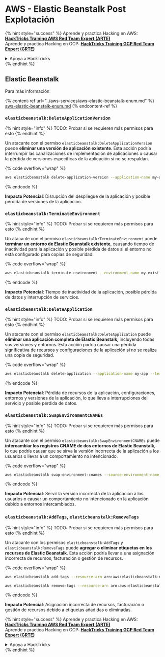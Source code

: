 # AWS - Elastic Beanstalk Post Explotación

{% hint style="success" %}
Aprende y practica Hacking en AWS:<img src="../../../.gitbook/assets/image (1) (1) (1).png" alt="" data-size="line">[**HackTricks Training AWS Red Team Expert (ARTE)**](https://training.hacktricks.xyz/courses/arte)<img src="../../../.gitbook/assets/image (1) (1) (1).png" alt="" data-size="line">\
Aprende y practica Hacking en GCP: <img src="../../../.gitbook/assets/image (2).png" alt="" data-size="line">[**HackTricks Training GCP Red Team Expert (GRTE)**<img src="../../../.gitbook/assets/image (2).png" alt="" data-size="line">](https://training.hacktricks.xyz/courses/grte)

<details>

<summary>Apoya a HackTricks</summary>

* Revisa los [**planes de suscripción**](https://github.com/sponsors/carlospolop)!
* **Únete al** 💬 [**grupo de Discord**](https://discord.gg/hRep4RUj7f) o al [**grupo de telegram**](https://t.me/peass) o **síguenos** en **Twitter** 🐦 [**@hacktricks\_live**](https://twitter.com/hacktricks_live)**.**
* **Comparte trucos de hacking enviando PRs a los** [**HackTricks**](https://github.com/carlospolop/hacktricks) y [**HackTricks Cloud**](https://github.com/carlospolop/hacktricks-cloud) repos de github.

</details>
{% endhint %}

## Elastic Beanstalk

Para más información:

{% content-ref url="../aws-services/aws-elastic-beanstalk-enum.md" %}
[aws-elastic-beanstalk-enum.md](../aws-services/aws-elastic-beanstalk-enum.md)
{% endcontent-ref %}

### `elasticbeanstalk:DeleteApplicationVersion`

{% hint style="info" %}
TODO: Probar si se requieren más permisos para esto
{% endhint %}

Un atacante con el permiso `elasticbeanstalk:DeleteApplicationVersion` puede **eliminar una versión de aplicación existente**. Esta acción podría interrumpir las canalizaciones de implementación de aplicaciones o causar la pérdida de versiones específicas de la aplicación si no se respaldan.

{% code overflow="wrap" %}
```bash
aws elasticbeanstalk delete-application-version --application-name my-app --version-label my-version
```
{% endcode %}

**Impacto Potencial**: Disrupción del despliegue de la aplicación y posible pérdida de versiones de la aplicación.

### `elasticbeanstalk:TerminateEnvironment`

{% hint style="info" %}
TODO: Probar si se requieren más permisos para esto
{% endhint %}

Un atacante con el permiso `elasticbeanstalk:TerminateEnvironment` puede **terminar un entorno de Elastic Beanstalk existente**, causando tiempo de inactividad para la aplicación y posible pérdida de datos si el entorno no está configurado para copias de seguridad.

{% code overflow="wrap" %}
```bash
aws elasticbeanstalk terminate-environment --environment-name my-existing-env
```
{% endcode %}

**Impacto Potencial**: Tiempo de inactividad de la aplicación, posible pérdida de datos y interrupción de servicios.

### `elasticbeanstalk:DeleteApplication`

{% hint style="info" %}
TODO: Probar si se requieren más permisos para esto
{% endhint %}

Un atacante con el permiso `elasticbeanstalk:DeleteApplication` puede **eliminar una aplicación completa de Elastic Beanstalk**, incluyendo todas sus versiones y entornos. Esta acción podría causar una pérdida significativa de recursos y configuraciones de la aplicación si no se realiza una copia de seguridad.

{% code overflow="wrap" %}
```bash
aws elasticbeanstalk delete-application --application-name my-app --terminate-env-by-force
```
{% endcode %}

**Impacto Potencial**: Pérdida de recursos de la aplicación, configuraciones, entornos y versiones de la aplicación, lo que lleva a interrupciones del servicio y posible pérdida de datos.

### `elasticbeanstalk:SwapEnvironmentCNAMEs`

{% hint style="info" %}
TODO: Probar si se requieren más permisos para esto
{% endhint %}

Un atacante con el permiso `elasticbeanstalk:SwapEnvironmentCNAMEs` puede **intercambiar los registros CNAME de dos entornos de Elastic Beanstalk**, lo que podría causar que se sirva la versión incorrecta de la aplicación a los usuarios o llevar a un comportamiento no intencionado.

{% code overflow="wrap" %}
```bash
aws elasticbeanstalk swap-environment-cnames --source-environment-name my-env-1 --destination-environment-name my-env-2
```
{% endcode %}

**Impacto Potencial**: Servir la versión incorrecta de la aplicación a los usuarios o causar un comportamiento no intencionado en la aplicación debido a entornos intercambiados.

### `elasticbeanstalk:AddTags`, `elasticbeanstalk:RemoveTags`

{% hint style="info" %}
TODO: Probar si se requieren más permisos para esto
{% endhint %}

Un atacante con los permisos `elasticbeanstalk:AddTags` y `elasticbeanstalk:RemoveTags` puede **agregar o eliminar etiquetas en los recursos de Elastic Beanstalk**. Esta acción podría llevar a una asignación incorrecta de recursos, facturación o gestión de recursos.

{% code overflow="wrap" %}
```bash
aws elasticbeanstalk add-tags --resource-arn arn:aws:elasticbeanstalk:us-west-2:123456789012:environment/my-app/my-env --tags Key=MaliciousTag,Value=1

aws elasticbeanstalk remove-tags --resource-arn arn:aws:elasticbeanstalk:us-west-2:123456789012:environment/my-app/my-env --tag-keys MaliciousTag
```
{% endcode %}

**Impacto Potencial**: Asignación incorrecta de recursos, facturación o gestión de recursos debido a etiquetas añadidas o eliminadas.

{% hint style="success" %}
Aprende y practica Hacking en AWS:<img src="../../../.gitbook/assets/image (1) (1) (1).png" alt="" data-size="line">[**HackTricks Training AWS Red Team Expert (ARTE)**](https://training.hacktricks.xyz/courses/arte)<img src="../../../.gitbook/assets/image (1) (1) (1).png" alt="" data-size="line">\
Aprende y practica Hacking en GCP: <img src="../../../.gitbook/assets/image (2).png" alt="" data-size="line">[**HackTricks Training GCP Red Team Expert (GRTE)**<img src="../../../.gitbook/assets/image (2).png" alt="" data-size="line">](https://training.hacktricks.xyz/courses/grte)

<details>

<summary>Apoya a HackTricks</summary>

* Revisa los [**planes de suscripción**](https://github.com/sponsors/carlospolop)!
* **Únete al** 💬 [**grupo de Discord**](https://discord.gg/hRep4RUj7f) o al [**grupo de telegram**](https://t.me/peass) o **síguenos** en **Twitter** 🐦 [**@hacktricks\_live**](https://twitter.com/hacktricks_live)**.**
* **Comparte trucos de hacking enviando PRs a los** [**HackTricks**](https://github.com/carlospolop/hacktricks) y [**HackTricks Cloud**](https://github.com/carlospolop/hacktricks-cloud) repositorios de github.

</details>
{% endhint %}
